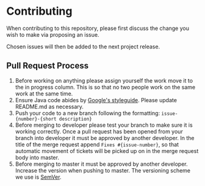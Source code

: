 # Contributing

When contributing to this repository, please first discuss the change you wish to make via proposing an issue.

Chosen issues will then be added to the next project release.

## Pull Request Process

1. Before working on anything please assign yourself the work move it to the in progress column. This is so that no two people work on the same work at the same time. 
1. Ensure Java code abides by [Google's styleguide](https://google.github.io/styleguide/javaguide.html). Please update README.md as necessary.
1. Push your code to a new branch following the formatting: `issue-{number}-{short description}`
1. Before merging to developer please test your branch to make sure it is working correctly. Once a pull request has been opened from your branch into developer it must be approved by another developer. In the title of the merge request append `Fixes #{issue-number}`, so that automatic movement of tickets will be picked up on in the merge request body into master. 
1. Before merging to master it must be approved by another developer. Increase the version when pushing to master. The versioning scheme we use is [SemVer](http://semver.org/).
